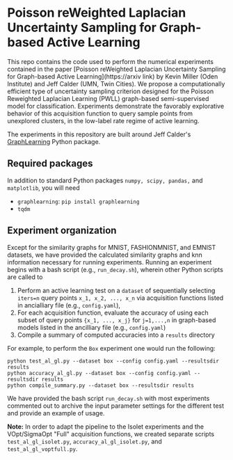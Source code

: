 # Poisson reWeighted Laplacian Uncertainty Sampling for Graph-based Active Learning

This repo contains the code used to perform the numerical experiments contained in the paper [Poisson reWeighted Laplacian Uncertainty Sampling for Graph-based Active Learning](https://arxiv link) by Kevin Miller (Oden Institute) and Jeff Calder (UMN, Twin Cities). We propose a computationally efficient type of uncertainty sampling criterion designed for the Poisson Reweighted Laplacian Learning (PWLL) graph-based semi-supervised model for classification. Experiments demonstrate the favorably explorative behavior of this acquisition function to query sample points from unexplored clusters, in the low-label rate regime of active learning. 

The experiments in this repository are built around Jeff Calder's [GraphLearning](https://github.com/jwcalder/GraphLearning) Python package. 

## Required packages

In addition to standard Python packages ``numpy, scipy, pandas,`` and ``matplotlib``, you will need 
* ``graphlearning``: ``pip install graphlearning``
* ``tqdm``

## Experiment organization

Except for the similarity graphs for MNIST, FASHIONMNIST, and EMNIST datasets, we have provided the calculated similarity graphs and knn information necessary for running experiments. Running an experiment begins with a bash script (e.g., ``run_decay.sh``), wherein other Python scripts are called to
1. Perform an active learning test on a ``dataset`` of sequentially selecting ``iters=n`` query points ``x_1, x_2, ..., x_n`` via acquisition functions listed in ancialliary file (e.g., ``config.yaml``),
2. For each acquisition function, evaluate the accuracy of using each subset of query points ``{x_1, ..., x_j}`` for ``j=1,...,n`` in graph-based models listed in the ancilliary file (e.g., ``config.yaml``)
3. Compile a summary of computed accuracies into a ``results`` directory

For example, to perform the ``Box`` experiment one would run the following:
```
python test_al_gl.py --dataset box --config config.yaml --resultsdir results
python accuracy_al_gl.py --dataset box --config config.yaml --resultsdir results
python compile_summary.py --dataset box --resultsdir results
```

We have provided the bash script ``run_decay.sh`` with most experiments commented out to archive the input parameter settings for the different test and provide an example of usage.

__Note:__ In order to adapt the pipeline to the Isolet experiments and the VOpt/SigmaOpt "Full" acquisition functions, we created separate scripts ``test_al_gl_isolet.py``, ``accuracy_al_gl_isolet.py``, and ``test_al_gl_voptfull.py``. 
 

